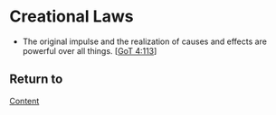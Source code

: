 #  Creational Laws

- The original impulse and the realization of causes and effects are powerful over all things. [[GoT 4:113](./references.md/#GoT)]


## Return to

[Content](./content.md)
